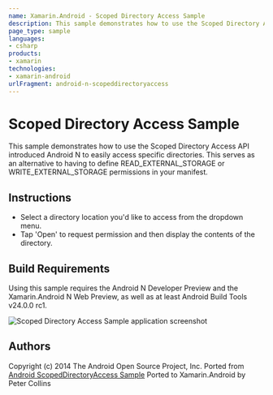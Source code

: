 ```yaml
---
name: Xamarin.Android - Scoped Directory Access Sample
description: This sample demonstrates how to use the Scoped Directory Access API introduced Android N to easily access specific directories. This serves as an...
page_type: sample
languages:
- csharp
products:
- xamarin
technologies:
- xamarin-android
urlFragment: android-n-scopeddirectoryaccess
---
```

# Scoped Directory Access Sample

This sample demonstrates how to use the Scoped Directory Access API introduced Android N to easily access specific directories.
This serves as an alternative to having to define READ_EXTERNAL_STORAGE or WRITE_EXTERNAL_STORAGE permissions in your manifest.

## Instructions

* Select a directory location you'd like to access from the dropdown menu.
* Tap 'Open' to request permission and then display the contents of the directory.


## Build Requirements
Using this sample requires the Android N Developer Preview and the Xamarin.Android N Web Preview, as well as at least Android Build Tools v24.0.0 rc1.


![Scoped Directory Access Sample application screenshot](Screenshots/directory_content.png "Scoped Directory Access Sample application screenshot")

## Authors
Copyright (c) 2014 The Android Open Source Project, Inc.
Ported from [Android ScopedDirectoryAccess Sample](https://github.com/googlesamples/android-ScopedDirectoryAccess)
Ported to Xamarin.Android by Peter Collins